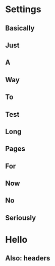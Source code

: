# Settings

## Basically

## Just

## A

## Way

## To

## Test

## Long

## Pages

## For

## Now

## No

## Seriously

# Hello

## Also: headers


